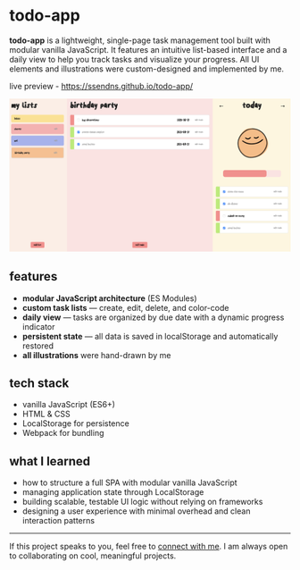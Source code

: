 # todo-app

**todo-app** is a lightweight, single-page task management tool built with modular vanilla JavaScript. It features an intuitive list-based interface and a daily view to help you track tasks and visualize your progress. All UI elements and illustrations were custom-designed and implemented by me.

live preview - https://ssendns.github.io/todo-app/

<p align="center">
  <img src="./assets/images/todo-preview.png" alt="todo screenshot" width="700"/>
</p>

## features

- **modular JavaScript architecture** (ES Modules)
- **custom task lists** — create, edit, delete, and color-code
- **daily view** — tasks are organized by due date with a dynamic progress indicator
- **persistent state** — all data is saved in localStorage and automatically restored
- **all illustrations** were hand-drawn by me

## tech stack

- vanilla JavaScript (ES6+)
- HTML & CSS
- LocalStorage for persistence
- Webpack for bundling

## what I learned

- how to structure a full SPA with modular vanilla JavaScript
- managing application state through LocalStorage
- building scalable, testable UI logic without relying on frameworks
- designing a user experience with minimal overhead and clean interaction patterns

---

If this project speaks to you, feel free to [connect with me](https://github.com/ssendns). I am always open to collaborating on cool, meaningful projects.
